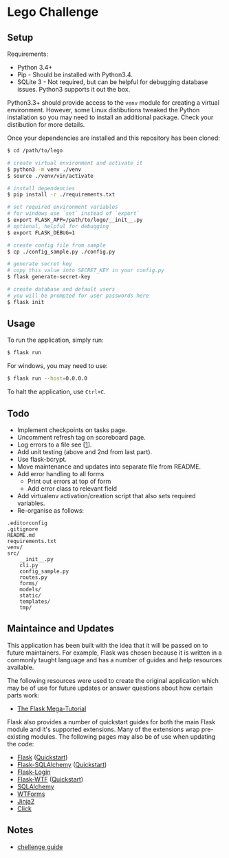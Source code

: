# Lego Challenge
## Setup
Requirements:
- Python 3.4+
- Pip - Should be installed with Python3.4.
- SQLite 3 - Not required, but can be helpful for debugging database issues. Python3 supports it out the box.

Python3.3+ should provide access to the `venv` module for creating a virtual environment. However, some Linux distibutions tweaked the Python installation so you may need to install an additional package. Check your distibution for more details.

Once your dependencies are installed and this repository has been cloned:
```bash
$ cd /path/to/lego

# create virtual environment and activate it
$ python3 -m venv ./venv
$ source ./venv/vin/activate

# install dependencies
$ pip install -r ./requirements.txt

# set required environment variables
# for windows use `set` instead of `export`
$ export FLASK_APP=/path/to/logo/__init__.py
# optional, helpful for debugging
$ export FLASK_DEBUG=1

# create config file from sample
$ cp ./config_sample.py ./config.py

# generate secret key
# copy this value into SECRET_KEY in your config.py
$ flask generate-secret-key

# create database and default users
# you will be prompted for user passwords here
$ flask init
```

## Usage
To run the application, simply run:
```bash
$ flask run
```

For windows, you may need to use:
```bash
$ flask run --host=0.0.0.0
```

To halt the application, use `Ctrl+C`.

## Todo
- Implement checkpoints on tasks page.
- Uncomment refresh tag on scoreboard page.
- Log errors to a file see [[1](https://blog.miguelgrinberg.com/post/the-flask-mega-tutorial-part-vii-unit-testing)].
- Add unit testing (above and 2nd from last part).
- Use flask-bcrypt.
- Move maintenance and updates into separate file from README.
- Add error handling to all forms
    - Print out errors at top of form
    - Add error class to relevant field
- Add virtualenv activation/creation script that also sets required variables.
- Re-organise as follows:
```
.editorconfig
.gitignore
README.md
requirements.txt
venv/
src/
    __init__.py
    cli.py
    config_sample.py
    routes.py
    forms/
    models/
    static/
    templates/
    tmp/
```


## Maintaince and Updates
This application has been built with the idea that it will be passed on to future maintainers. For example, Flask was chosen because it is written in a commonly taught language and has a number of guides and help resources available.

The following resources were used to create the original application which may be of use for future updates or answer questions about how certain parts work:

- [The Flask Mega-Tutorial](https://blog.miguelgrinberg.com/post/the-flask-mega-tutorial-part-i-hello-world)

Flask also provides a number of quickstart guides for both the main Flask module and it's supported extensions. Many of the extensions wrap pre-existing modules. The following pages may also be of use when updating the code:

- [Flask](http://flask.pocoo.org/) ([Quickstart](http://flask.pocoo.org/docs/0.12/quickstart/))
- [Flask-SQLAlchemy](http://flask-sqlalchemy.pocoo.org/2.3/) ([Quickstart](http://flask-sqlalchemy.pocoo.org/2.3/quickstart/))
- [Flask-Login](https://flask-login.readthedocs.io/en/latest/)
- [Flask-WTF](https://flask-wtf.readthedocs.io/en/stable/) ([Quickstart](http://flask-wtf.readthedocs.io/en/stable/quickstart.html))
- [SQLAlchemy](https://www.sqlalchemy.org/)
- [WTForms](https://wtforms.readthedocs.io/en/latest/)
- [Jinja2](http://jinja.pocoo.org/docs/2.9/)
- [Click](http://click.pocoo.org/5/)

## Notes
- [chellenge guide](https://firstinspiresst01.blob.core.windows.net/fll/hydro-dynamics-challenge-guide-a4.pdf)

